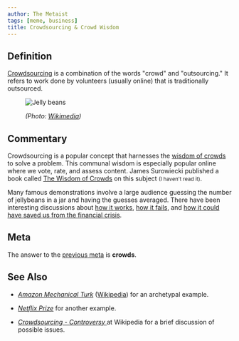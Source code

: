 ```yaml
---
author: The Metaist
tags: [meme, business]
title: Crowdsourcing & Crowd Wisdom
---
```


## Definition

<div class="entry-summary" markdown="1">

[Crowdsourcing](http://en.wikipedia.org/wiki/Crowdsourcing) is a combination of
the words "crowd" and "outsourcing." It refers to work done by volunteers
(usually online) that is traditionally outsourced.

</div>

<figure markdown="1">

![Jelly beans]({{thumbnail}})

<figcaption>
  <address markdown="1">

(Photo: [Wikimedia](http://commons.wikimedia.org/wiki/File:JellyBellyBeans.jpg))</address>

</figcaption>
</figure><!--more-->

## Commentary

Crowdsourcing is a popular concept that harnesses the
[wisdom of crowds](http://en.wikipedia.org/wiki/Wisdom_of_Crowds) to solve a
problem. This communal wisdom is especially popular online where we vote, rate,
and assess content. James Surowiecki published a book called
[The Wisdom of Crowds](http://www.amazon.com/gp/product/0385721706)
on this subject <small>(I haven't read it)</small>.

Many famous demonstrations involve a large audience guessing the number of
jellybeans in a jar and having the guesses averaged. There have been interesting
discussions about [how it works](http://blog.asmartbear.com/ignoring-the-wisdom-of-crowds.html),
[how it fails](http://www.readwriteweb.com/archives/the_dirty_little_secret_about_the_wisdom_of_the_crowds.php),
and [how it could have saved us from the financial crisis](http://online.wsj.com/article/SB124260235584228407.html).

## Meta

The answer to the [previous meta](/blog/2009/12/vending-machines-for-crows.html#meta)
is **crowds**.

## See Also

- <cite>[Amazon Mechanical Turk](https://www.mturk.com/mturk/welcome)</cite>
  ([Wikipedia](http://en.wikipedia.org/wiki/Amazon_Mechanical_Turk))
  for an archetypal example.

- <cite>[Netflix Prize](http://en.wikipedia.org/wiki/Netflix_prize)</cite>
  for another example.

- <cite>[Crowdsourcing - Controversy ](http://en.wikipedia.org/wiki/Crowdsourcing#Controversy)</cite>
  at <span class="vcard org fn">Wikipedia</span>
  for a brief discussion of possible issues.
